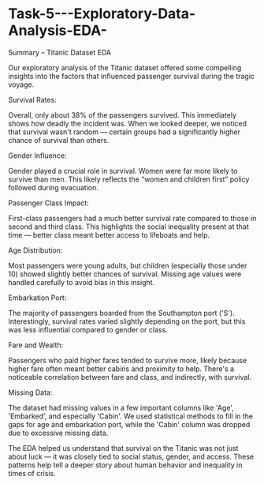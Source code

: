 # Task-5---Exploratory-Data-Analysis-EDA-

Summary – Titanic Dataset EDA

Our exploratory analysis of the Titanic dataset offered some compelling insights into the factors that influenced passenger survival during the tragic voyage.

Survival Rates:

Overall, only about 38% of the passengers survived. This immediately shows how deadly the incident was. When we looked deeper, we noticed that survival wasn't random — certain groups had a significantly higher chance of survival than others.

Gender Influence:

Gender played a crucial role in survival. Women were far more likely to survive than men. This likely reflects the “women and children first” policy followed during evacuation.

Passenger Class Impact:

First-class passengers had a much better survival rate compared to those in second and third class. This highlights the social inequality present at that time — better class meant better access to lifeboats and help.

Age Distribution:

Most passengers were young adults, but children (especially those under 10) showed slightly better chances of survival. Missing age values were handled carefully to avoid bias in this insight.

Embarkation Port:

The majority of passengers boarded from the Southampton port ('S'). Interestingly, survival rates varied slightly depending on the port, but this was less influential compared to gender or class.

Fare and Wealth:

Passengers who paid higher fares tended to survive more, likely because higher fare often meant better cabins and proximity to help. There's a noticeable correlation between fare and class, and indirectly, with survival.

Missing Data:

The dataset had missing values in a few important columns like 'Age', 'Embarked', and especially 'Cabin'. We used statistical methods to fill in the gaps for age and embarkation port, while the 'Cabin' column was dropped due to excessive missing data.


The EDA helped us understand that survival on the Titanic was not just about luck — it was closely tied to social status, gender, and access. These patterns help tell a deeper story about human behavior and inequality in times of crisis.


